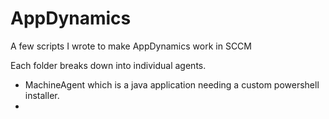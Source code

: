 # AppDynamics
A few scripts I wrote to make AppDynamics work in SCCM

Each folder breaks down into individual agents.
* MachineAgent which is a java application needing a custom powershell installer.
* 
